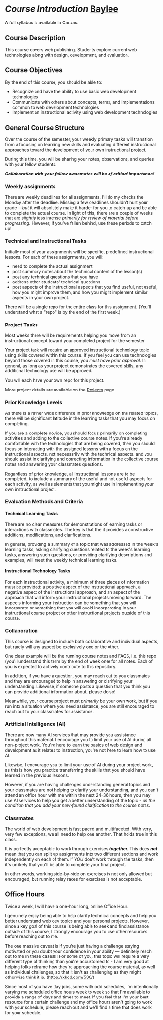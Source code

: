 # *Course Introduction* [Baylee](https://photos.google.com/photo/AF1QipNh9pLF4D46GwR0YYA9PKSc9qjcWxz1ZNEwIiGV) 

A full syllabus is available in Canvas.

## Course Description

This course covers web publishing. Students explore current web technologies along with design, development, and evaluation.

## Course Objectives

By the end of this course, you should be able to:

- Recognize and have the ability to use basic web development technologies
- Communicate with others about concepts, terms, and implementations common to web development technologies
- Implement an instructional activity using web development technologies


## General Course Structure

Over the course of the semester, your weekly primary tasks will transition from a focusing on learning new skills and evaluating different instructional approaches toward the development of your own instructional project.

During this time, you will be sharing your notes, observations, and queries with your fellow students.

**_Collaboration with your fellow classmates will be of critical importance!_**


### Weekly assignments

There are weekly deadlines for all assignments.  I'll do my checks the Monday after the deadline.  Missing a few deadlines shouldn't hurt your grade —_but_ it will absolutely make it harder for you to catch-up and be able to complete the actual course.  In light of this, there are a couple of weeks that are _slightly_ less intense _primarily for review of material before progressing_.  However, if you've fallen behind, use these periods to catch up!

### Technical and Instructional Tasks

Initially most of your assignments will be specific, predefined instructional lessons.  For each of these assignments, you will:
  - need to complete the actual assignment
  - post summary notes about the technical content of the lesson(s)
  - post any technical questions that you have
  - address other students' technical questions
  - post aspects of the instructional aspects that you find useful, not useful, how you might improve them, and how you might implement similar aspects in your own project.

There will be a single repo for the entire class for this assignment. (You'll understand what a "repo" is by the end of the first week.)

### Project Tasks

Most weeks there will be requirements helping you move from an instructional concept toward your completed project for the semester.

Your project task will require an approved instructional technology topic using skills covered within this course.  If you feel you can use technologies beyond those covered in this course, you _must have prior approval_.  In general, as long as your project demonstrates the covered skills, any additional technology use will be approved.

You will each have your own repo for this project.

More project details are available on the [Projects](./Weekly-assignments/Projects.md) page.

### Prior Knowledge Levels

As there is a rather wide difference in prior knowledge on the related topics, there will be significant latitude in the learning tasks that you may focus on completing.  

If you are a complete novice, you should focus primarily on completing activities and adding to the collective course notes.  If you're already comfortable with the technologies that are being covered, then you should focus on interacting with the assigned lessons with a focus on the instructional aspects, not necessarily with the technical aspects, and you should assist in clarifying and correcting information in the collective course notes and answering your classmates questions.

Regardless of prior knowledge, all instructional lessons are to be completed, to include a summary of the useful and not useful aspects for each activity, as well as elements that you might use in implementing your own instructional project.


### Evaluation Methods and Criteria

#### Technical Learning Tasks

There are no clear measures for demonstrations of learning tasks or interactions with classmates.  The key is that the it provides a constructive additions, modifications, and clarifications.

In general, providing a summary of a topic that was addressed in the week's learning tasks, asking clarifying questions related to the week's learning tasks, answering such questions, or providing clarifying descriptions and examples, will meet the weekly technical learning tasks.

#### Instructional Technology Tasks

For each instructional activity, a minimum of three pieces of information must be provided: a positive aspect of the instructional approach, a negative aspect of the instructional approach, and an aspect of the approach that will inform your instructional projects moving forward.  The aspects informing your instruction can be something that you will incorporate or something that you will avoid incorporating in your instructional course project or other instructional projects outside of this course.


### Collaboration

This course is designed to include both collaborative and individual aspects, but rarely will any aspect be exclusively one or the other.

One clear example will be the running course notes and FAQS, i.e. this repo (you'll understand this term by the end of week one) for all notes.  Each of you is expected to actively contribute to this repository.

In addition, if you have a question, you may reach out to you classmates and they are encouraged to help in answering or clarifying your understanding.  Likewise, if someone posts a question that you think you can provide additional information about, please do so!

Meanwhile, your course project must _primarily_ be your own work, but if you run into a situation where you need assistance, you are still encouraged to reach out to your classmates for assistance.


### Artificial Intelligence (AI)

There are now many AI services that may provide you assistance throughout this material.  I encourage you to limit your use of AI during all non-project work.  You're here to learn the basics of web design and development as it relates to instruction, you're not here to learn how to use AI.

Likewise, I encourage you to limit your use of AI during your project work, as this is how you practice transferring the skills that you should have learned in the previous lessons.

However, if you are having challenges understanding general topics and your classmates are not helping to clarify your understanding, and you can't attend an office hour with me within the next 24-36 hours, then you may use AI services to help you get a better understanding of the topic - _on the condition that you add your new-found clarification to the course notes_.


### Classmates

The world of web development is fast paced and multifaceted.  With very, very few exceptions, we all need to help one another.  That holds true in this class.

It is perfectly acceptable to work through exercises ***together***.  This does **_not_** mean that you can split up assignments into two different sections and work independently on each of them.  If _YOU_ don't work through the tasks, then it's unlikely that you'll be able to complete your final project.

In other words, working side-by-side on exercises is not only allowed but encouraged, but running relay races for exercises is not acceptable.


## Office Hours

Twice a week, I will have a one-hour long, online Office Hour.  

I genuinely enjoy being able to help clarify technical concepts and help you better understand web dev topics and your personal projects. However, since a key goal of this course is being able to seek and find assistance outside of this course, I strongly encourage you to use other resources before reaching out to me.  

The one massive caveat is if you're just having a challenge staying motivated or you doubt your confidence in your ability — definitely reach out to me in these cases!!!  For some of you, this topic will require a very different type of thinking than you're accustomed to - I am very good at helping folks reframe how they're approaching the course material, as well as individual challenges, so that it isn't as challenging as they might otherwise think it is.  (<https://xkcd.com/530/>)

Since most of you have day jobs, some with odd schedules, I'm intentionally varying me scheduled office hours week to week so that I'm available to provide a range of days and times to meet.  If you feel that I'm your best resource for a certain challenge and my office hours aren't going to work with your schedule, please reach out and we'll find a time that does work for your schedule.
